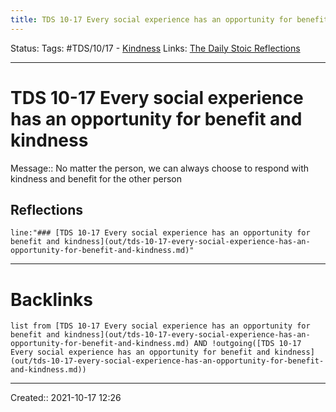 ```yaml
---
title: TDS 10-17 Every social experience has an opportunity for benefit and kindness
---
```

Status:
Tags: #TDS/10/17 - [Kindness](None)
Links: [The Daily Stoic Reflections](out/the-daily-stoic-reflections.md)
___
# TDS 10-17 Every social experience has an opportunity for benefit and kindness
Message:: No matter the person, we can always choose to respond with kindness and benefit for the other person

## Reflections
 ```query
line:"### [TDS 10-17 Every social experience has an opportunity for benefit and kindness](out/tds-10-17-every-social-experience-has-an-opportunity-for-benefit-and-kindness.md)"
```
___
# Backlinks
```dataview
list from [TDS 10-17 Every social experience has an opportunity for benefit and kindness](out/tds-10-17-every-social-experience-has-an-opportunity-for-benefit-and-kindness.md) AND !outgoing([TDS 10-17 Every social experience has an opportunity for benefit and kindness](out/tds-10-17-every-social-experience-has-an-opportunity-for-benefit-and-kindness.md))
```
___

Created:: 2021-10-17 12:26

